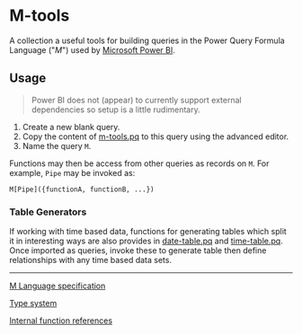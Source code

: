 # M-tools

A collection a useful tools for building queries in the Power Query Formula Language ("*M*") used by [Microsoft Power BI](https://powerbi.microsoft.com/).


## Usage

>Power BI does not (appear) to currently support external dependencies so setup is a little rudimentary.

1. Create a new blank query.
2. Copy the content of [m-tools.pq](m-tools.pq) to this query using the advanced editor.
3. Name the query `M`.

Functions may then be access from other queries as records on `M`. For example, `Pipe` may be invoked as:

    M[Pipe]({functionA, functionB, ...})

### Table Generators

If working with time based data, functions for generating tables which split it in interesting ways are also provides in [date-table.pq](date-table.pq) and [time-table.pq](time-table.pq). Once imported as queries, invoke these to generate table then define relationships with any time based data sets.

---


[M Language specification](https://msdn.microsoft.com/en-us/library/mt807488.aspx)

[Type system](https://msdn.microsoft.com/en-us/library/mt809131.aspx)

[Internal function references](https://msdn.microsoft.com/en-us/library/mt779182.aspx)
